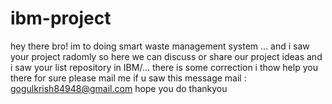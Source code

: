 # ibm-project


hey there bro! im to doing smart waste management system ... and i saw your project radomly so here we can discuss or share our project ideas 
and i saw your list repository in IBM/... there is some correction i thow help you there for sure
please mail me if u saw this message
mail : gogulkrish84948@gmail.com
hope you do thankyou 
